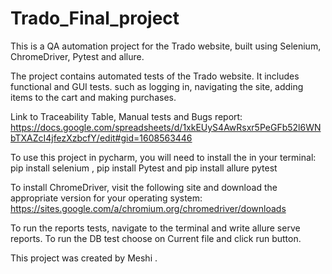# Trado_Final_project
This is a QA automation project for the Trado website, built using
Selenium, ChromeDriver, Pytest and allure.

The project contains automated tests of the Trado website. It includes functional and GUI tests.
such as logging in, navigating the site, adding items to the cart and making purchases.

Link to Traceability Table, Manual tests and Bugs report: https://docs.google.com/spreadsheets/d/1xkEUyS4AwRsxr5PeGFb52l6WNbTXAZcI4jfezXzbcfY/edit#gid=1608563446

To use this project in pycharm, you will need to install the in your terminal:
pip install selenium ,
pip install Pytest and
pip install allure pytest

To install ChromeDriver, visit the following site and download the appropriate version for your operating system: https://sites.google.com/a/chromium.org/chromedriver/downloads 

To run the reports tests, navigate to the terminal and write allure serve reports.
To run the DB test choose on Current file and click run button.

This project was created by Meshi .

